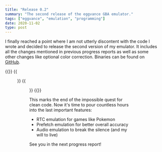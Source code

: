 ```yaml
---
title: "Release 0.2"
summary: "The second release of the eggvance GBA emulator."
tags: ["eggvance", "emulation", "programming"]
date: 2020-11-02
type: post
---
```

I finally reached a point where I am not utterly discontent with the code I wrote and decided to release the second version of my emulator. It includes all the changes mentioned in previous progress reports as well as some other changes like optional color correction. Binaries can be found on [GitHub](https://github.com/jsmolka/eggvance/releases).

{{<flex>}}
  {{<figure src="eggvance/emerald-mew.png" caption="Figure 1: Oversaturated colors in memory">}}
  {{<figure src="eggvance/emerald-mew-lcd.png" caption="Figure 2: Corrected colors on the LCD">}}
{{</flex>}}

This marks the end of the impossible quest for clean code. Now it's time to pour countless hours into the last important features:
- RTC emulation for games like Pokemon
- Prefetch emulation for better overall accuracy
- Audio emulation to break the silence (and my will to live)

See you in the next progress report!
